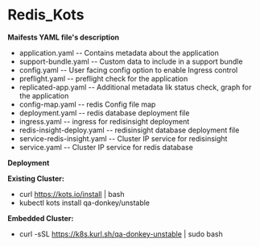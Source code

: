 # Redis_Kots
**Maifests YAML file's description**
*	application.yaml -- Contains metadata about the application
*	support-bundle.yaml -- Custom data to include in a support bundle
*	config.yaml  -- User facing config option to enable Ingress control
*	preflight.yaml -- preflight check for the application
*	replicated-app.yaml  --  Additional metadata lik status check, graph for the application
*	config-map.yaml  -- redis Config file map
*	deployment.yaml -- redis database deployment file
*	ingress.yaml  -- ingress for redisinsight deployment
*	redis-insight-deploy.yaml  -- redisinsight database deployment file
*	service-redis-insight.yaml -- Cluster IP service for redisinsight
*	service.yaml --  Cluster IP service for redis database

**Deployment**

**Existing Cluster:**
* curl https://kots.io/install | bash
* kubectl kots install qa-donkey/unstable

**Embedded Cluster:**
* curl -sSL https://k8s.kurl.sh/qa-donkey-unstable | sudo bash
